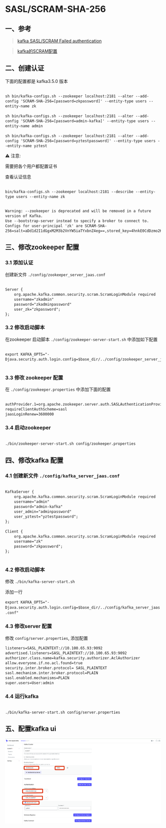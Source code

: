 # SASL/SCRAM-SHA-256


## 一、参考

> [kafka SASL/SCRAM Failed authentication](https://stackoverflow.com/questions/61594103/kafka-sasl-scram-failed-authentication)

> [kafka的SCRAM配置](https://zixujing.github.io/2019/12/26/bigdata/kafka%E7%9A%84SCRAM%E9%85%8D%E7%BD%AE/)


## 二、创建认证

下面的配置都是 kafka3.5.0 版本

```

sh bin/kafka-configs.sh --zookeeper localhost:2181 --alter --add-config 'SCRAM-SHA-256=[password=zkpassword]' --entity-type users --entity-name zk

sh bin/kafka-configs.sh --zookeeper localhost:2181 --alter --add-config 'SCRAM-SHA-256=[password=admin-kafka]' --entity-type users --entity-name admin

sh bin/kafka-configs.sh --zookeeper localhost:2181 --alter --add-config 'SCRAM-SHA-256=[password=yztestpassword]' --entity-type users --entity-name yztest

```

⚠️ 注意: 

需要把各个用户都配置证书


查看认证信息

```

bin/kafka-configs.sh --zookeeper localhost:2181 --describe --entity-type users --entity-name zk

```


```

Warning: --zookeeper is deprecated and will be removed in a future version of Kafka.
Use --bootstrap-server instead to specify a broker to connect to.
Configs for user-principal 'zk' are SCRAM-SHA-256=salt=aDd1d2I1dGgxM2M3b2VnYW5iaTYxbnZ4eg==,stored_key=4hnkE0CdDzmo2K5YJ//3hKRbqwqTQ7LRNFQFPI+yNdo=,server_key=tI14lMMGmm1gBMohC/uoQgw5q+KyuwkSikHv7Od4zNk=,iterations=4096

```

## 三、修改zookeeper 配置

### 3.1 添加认证

创建新文件 `./config/zookeeper_server_jaas.conf`

```

Server {
    org.apache.kafka.common.security.scram.ScramLoginModule required
    username="zkadmin"
    password="zkadminpassword"
    user_zk="zkpassword";
};

```

### 3.2 修改启动脚本

在zookeeper 启动脚本 `./config/zookeeper-server-start.sh` 中添加如下配置

```

export KAFKA_OPTS="-Djava.security.auth.login.config=$base_dir/../config/zookeeper_server_jaas.conf"


```

### 3.3 修改 zookeeper 配置


在 `./config/zookeeper.properties` 中添加下面的配置

```

authProvider.1=org.apache.zookeeper.server.auth.SASLAuthenticationProvider
requireClientAuthScheme=sasl
jaasLoginRenew=3600000

```

### 3.4 启动zookeeper

```

./bin/zookeeper-server-start.sh config/zookeeper.properties

```


## 四、修改kafka 配置

### 4.1 创建新文件 `./config/kafka_server_jaas.conf`


```

KafkaServer {
    org.apache.kafka.common.security.scram.ScramLoginModule required
    username="admin"
    password="admin-kafka"
    user_admin="adminpassword"
    user_yztest="yztestpassword";
};

Client {
    org.apache.kafka.common.security.scram.ScramLoginModule required
    username="zk"
    password="zkpassword";
};


```

### 4.2 修改启动脚本

修改 `./bin/kafka-server-start.sh`

添加一行

`export KAFKA_OPTS="-Djava.security.auth.login.config=$base_dir/../config/kafka_server_jaas.conf"`



### 4.3 修改server 配置


修改 `config/server.properties`, 添加配置

```
listeners=SASL_PLAINTEXT://10.100.65.93:9092
advertised.listeners=SASL_PLAINTEXT://10.100.65.93:9092
authorizer.class.name=kafka.security.authorizer.AclAuthorizer
allow.everyone.if.no.acl.found=true
security.inter.broker.protocol= SASL_PLAINTEXT
sasl.mechanism.inter.broker.protocol=PLAIN
sasl.enabled.mechanisms=PLAIN
super.users=User:admin

```


### 4.4 运行kafka

```

./bin/kafka-server-start.sh config/server.properties

```


## 五、配置kafka ui

![scram-sha-256](https://github.com/Kua-Fu/blog-book-images/blob/main/kafka/scram_sha_256.png?raw=true)
